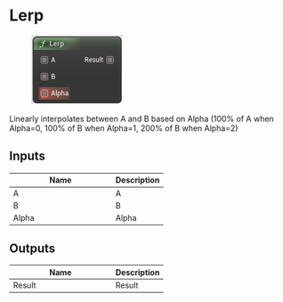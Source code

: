 # Lerp

<div align="left" data-full-width="false">

<figure><img src="../../../../.gitbook/assets/Lerp.png" alt=""><figcaption></figcaption></figure>

</div>

Linearly interpolates between A and B based on Alpha (100% of A when Alpha=0, 100% of B when Alpha=1, 200% of B when Alpha=2)

## Inputs

<table><thead><tr><th width="170">Name</th><th>Description</th></tr></thead><tbody><tr><td>A</td><td>A</td></tr><tr><td>B</td><td>B</td></tr><tr><td>Alpha</td><td>Alpha</td></tr></tbody></table>

## Outputs

<table><thead><tr><th width="170">Name</th><th>Description</th></tr></thead><tbody><tr><td>Result</td><td>Result</td></tr></tbody></table>
